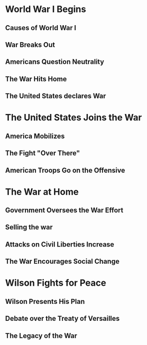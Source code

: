 # World War I Begins
## Causes of World War I
## War Breaks Out
## Americans Question Neutrality
## The War Hits Home
## The United States declares War

# The United States Joins the War
## America Mobilizes
## The Fight "Over There"
## American Troops Go on the Offensive

# The War at Home
## Government Oversees the War Effort
## Selling the war
## Attacks on Civil Liberties Increase
## The War Encourages Social Change

# Wilson Fights for Peace
## Wilson Presents His Plan
## Debate over the Treaty of Versailles
## The Legacy of the War
